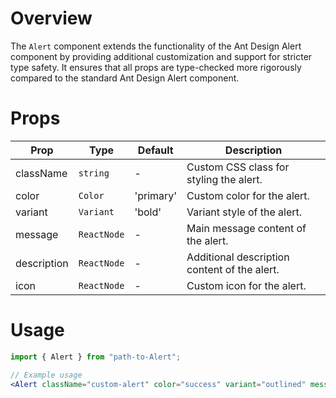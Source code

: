 # Overview

The `Alert` component extends the functionality of the Ant Design Alert component by providing additional customization and support for stricter type safety. It ensures that all props are type-checked more rigorously compared to the standard Ant Design Alert component.

# Props

| Prop        | Type        | Default   | Description                                  |
| ----------- | ----------- | --------- | -------------------------------------------- |
| className   | `string`    | -         | Custom CSS class for styling the alert.      |
| color       | `Color`     | 'primary' | Custom color for the alert.                  |
| variant     | `Variant`   | 'bold'    | Variant style of the alert.                  |
| message     | `ReactNode` | -         | Main message content of the alert.           |
| description | `ReactNode` | -         | Additional description content of the alert. |
| icon        | `ReactNode` | -         | Custom icon for the alert.                   |

# Usage

```jsx
import { Alert } from "path-to-Alert";

// Example usage
<Alert className="custom-alert" color="success" variant="outlined" message="This is a success alert!" description="Additional description for the alert." icon={<IconComponent />} />;
```
